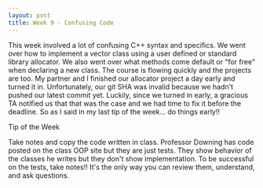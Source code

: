 ```yaml
---
layout: post
title: Week 9 - Confusing Code
---
```


This week involved a lot of confusing C++ syntax and specifics. We went over how to implement a vector class using a user defined or standard library allocator. We also went over what methods come default or "for free" when declaring a new class. The course is flowing quickly and the projects are too. My partner and I finished our allocator project a day early and turned it in. Unfortunately, our git SHA was invalid because we hadn't pushed our latest commit yet. Luckily, since we turned in early, a gracious TA notified us that that was the case and we had time to fix it before the deadline. So as I said in my last tip of the week... do things early!!

Tip of the Week

Take notes and copy the code written in class. Professor Downing has code posted on the class OOP site but they are just tests. They show behavior of the classes he writes but they don't show implementation. To be successful on the tests, take notes!! It's the only way you can review them, understand, and ask questions.
